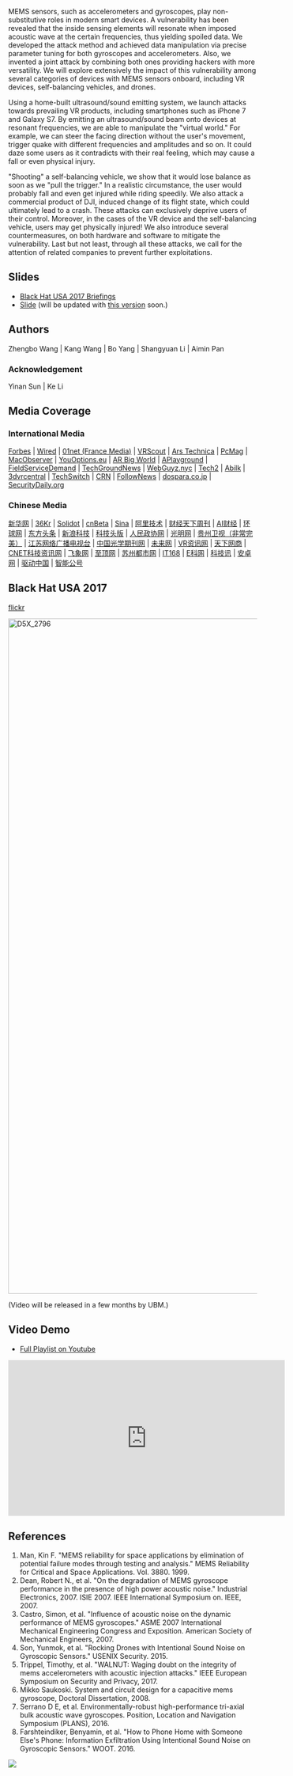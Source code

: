 MEMS sensors, such as accelerometers and gyroscopes, play non-substitutive roles in modern smart devices. A vulnerability has been revealed that the inside sensing elements will resonate when imposed acoustic wave at the certain frequencies, thus yielding spoiled data. We developed the attack method and achieved data manipulation via precise parameter tuning for both gyroscopes and accelerometers. Also, we invented a joint attack by combining both ones providing hackers with more versatility. We will explore extensively the impact of this vulnerability among several categories of devices with MEMS sensors onboard, including VR devices, self-balancing vehicles, and drones.

Using a home-built ultrasound/sound emitting system, we launch attacks towards prevailing VR products, including smartphones such as iPhone 7 and Galaxy S7. By emitting an ultrasound/sound beam onto devices at resonant frequencies, we are able to manipulate the "virtual world." For example, we can steer the facing direction without the user's movement, trigger quake with different frequencies and amplitudes and so on. It could daze some users as it contradicts with their real feeling, which may cause a fall or even physical injury.

"Shooting" a self-balancing vehicle, we show that it would lose balance as soon as we "pull the trigger." In a realistic circumstance, the user would probably fall and even get injured while riding speedily. We also attack a commercial product of DJI, induced change of its flight state, which could ultimately lead to a crash. These attacks can exclusively deprive users of their control. Moreover, in the cases of the VR device and the self-balancing vehicle, users may get physically injured! We also introduce several countermeasures, on both hardware and software to mitigate the vulnerability. Last but not least, through all these attacks, we call for the attention of related companies to prevent further exploitations.

## Slides

 - [Black Hat USA 2017 Briefings](https://www.blackhat.com/us-17/briefings.html#sonic-gun-to-smart-devices-your-devices-lose-control-under-ultrasound-sound)
 - [Slide](https://www.blackhat.com/docs/us-17/thursday/us-17-Wang-Sonic-Gun-To-Smart-Devices-Your-Devices-Lose-Control-Under-Ultrasound-Or-Sound.pdf) (will be updated with [this version](https://www.slideshare.net/secret/MJt7rpPJZcjJcK) soon.)


## Authors

Zhengbo Wang \| Kang Wang \| Bo Yang \| Shangyuan Li \| Aimin Pan

### Acknowledgement

Yinan Sun \| Ke Li

## Media Coverage
### International Media

[Forbes](https://www.forbes.com/sites/thomasbrewster/2017/07/11/alibaba-researchers-attack-facebook-vr-with-soundwaves/#63d5926b13a6) \| [Wired](https://www.wired.com/story/best-black-hat-defcon-talks/) \| [01net (France Media)](http://www.01net.com/actualites/ils-hackent-des-smartphones-et-des-gyropodes-avec-des-ultrasons-1225628.html) \| [VRScout](https://vrscout.com/news/hackers-ultrasonic-waves-disrupt-vr-headset/#) \| [Ars Technica](https://arstechnica.com/gadgets/2017/07/sounds-bad-researchers-demonstrate-sonic-gun-threat-against-smart-devices/#p3) \| [PcMag](http://uk.pcmag.com/news/90509/ultrasonic-gun-tips-hoverboards-and-wobbles-vr) \| [MacObserver](https://www.macobserver.com/news/sonic-gun-interferes-iphone/) \| [YouOptions.eu](https://www.youoptions.eu/sounds-bad-researchers-demonstrate-sonic-gun-threat-against-smart-devices) \| [AR Big World](http://www.arbigworld.com/news/vrnews/2017-07-28/article-12378.html) \| [APlayground](https://aplayground.com/app/?p=144341) \| [FieldServiceDemand](http://fieldservicesondemand.co/blog/2017/07/28/seems-terrible-researchers-reveal-sonic-gun-threat-towards-sensible-equipment/) \| [TechGroundNews](http://techgroundnews.com/gadgets/sounds-bad-researchers-demonstrate-sonic-gun-threat-against-smart-devices/) \| [WebGuyz.nyc](http://webguyz.nyc/hackers-use-ultrasonic-waves-to-disrupt-vr-headsets/) \| [Tech2](http://www.tech2.org/sounds-dangerous-researchers-exhibit-sonic-gun-risk-towards-sensible-units/) \| [Abilk](http://abilk.com/sounds-bad-researchers-demonstrate-sonic-gun-threat-against-smart-devices/) \| [3dvrcentral](http://3dvrcentral.com/2017/07/13/hackers-use-ultrasonic-waves-to-disrupt-vr-headsets/) \| [TechSwitch](https://www.techswitch.cf/2017/07/28/ultrasonic-gun-tips-hoverboards-and-wobbles-vr-news-opinion/) \| [CRN](http://www.crn.com/slide-shows/internet-of-things/300089496/black-hat-2017-9-iot-security-threats-to-watch.htm/pgno/0/6) \| [FollowNews](https://www.follownews.com/sounds-bad-researchers-demonstrate-sonic-gun-threat-against-smart-devices-3bqmq) \| [dospara.co.jp](http://www.dospara.co.jp/express/vr/456858) \| [SecurityDaily.org](http://securitydaily.org/blackhat-usa2017-alibaba-researchers-demonstrate-use-sound-attack-smart-devices/) 



### Chinese Media

[新华网](http://zhigu.news.cn/2017-08/02/c_129669714.htm) \| [36Kr](https://36kr.com/p/5083611.html) \| [Solidot](http://www.solidot.org/story?sid=53281) \| [cnBeta](http://www.cnbeta.com/articles/tech/636609.htm) \| [Sina](http://tech.sina.com.cn/d/2017-07-31/doc-ifyinryq7213754.shtml) \| [阿里技术](https://mp.weixin.qq.com/s?__biz=MzIzOTU0NTQ0MA==&mid=2247485478&idx=1&sn=9fc0a4500b308be4b5f35d2f6611e2a6&chksm=e9293529de5ebc3f0494310e5eee6013f53f12c99c9f8498e8a1e0017c5f1eda0ee0f5051f0f#rd) \| [财经天下周刊](http://app.myzaker.com/news/article.php?pk=597c13be1bc8e00755000000) \| [AI财经](http://www.sohu.com/a/160590909_465366) \| [环球网](http://tech.huanqiu.com/science/2017-07/11048708.html) \| [东方头条](http://mini.eastday.com/a/170728140424292.html) \| [新浪科技](http://tech.sina.com.cn/d/2017-07-29/doc-ifyinwmp0520070.shtml) \| [科技头版](https://baijiahao.baidu.com/s?id=1574144200936962&wfr=spider&for=pc) \| [人民政协网](http://whkj.rmzxb.com.cn/c/2017-07-31/1690448.shtml) \| [光明网](http://tech.gmw.cn/2017-07/31/content_25333008.htm) \| [贵州卫视（非常完美）](http://www.fyfyty.com/kppd/210007.html) \| [江苏网络广播电视台](http://news.jstv.com/a/20170728/1501222693757.shtml) \| [中国光学期刊网](http://www.opticsjournal.net/Post/Details/PT170728000363sYu2x) \| [未来网](http://edu.news.k618.cn/jykj/201707/t20170728_12117217.html) \| [VR资讯网](http://www.vrzixun.com/14862.html) \| [天下网商](http://www.iwshang.com/Post/Default/Index/pid/252322.html) \| [CNET科技资讯网](http://www.cnetnews.com.cn/2017/0728/3096346.shtml) \| [飞象网](http://www.cctime.com/html/2017-7-28/1307810.htm) \| [至顶网](http://news.zhiding.cn/files/lists-0-0-3515-0-1-0.htm) \| [苏州都市网](http://www.0512dsw.com/kjpd/20170731/139625.html) \| [IT168](http://safe.it168.com/a2017/0730/3157/000003157455.shtml) \| [E科网](http://www.easytechchina.com/index.php?m=&c=index&a=show&id=2591) \| [科技讯](http://www.kejixun.com/article/170728/354912.shtml) \| [安卓网](https://www.baidu.com/home/news/data/newspage?nid=9114007937686298886&p_from=1&dtype=-1) \| [驱动中国](http://news.qudong.com/article/426589.shtml) \| [智能公号](https://mp.weixin.qq.com/s/P-_GNcfUR_TmlNa5cCzSwQ)

## Black Hat USA 2017

[flickr](https://www.flickr.com/photos/blackhatevents/36077466781/in/photostream/)

<a data-flickr-embed="true" data-context="true"  href="https://www.flickr.com/photos/blackhatevents/36077466781/in/photostream/" title="D5X_2796"><img src="https://farm5.staticflickr.com/4306/36077466781_8848a377f0_k.jpg" width="2048" height="1365" alt="D5X_2796"></a><script async src="//embedr.flickr.com/assets/client-code.js" charset="utf-8"></script>

(Video will be released in a few months by UBM.)

## Video Demo

 - [Full Playlist on Youtube](https://www.youtube.com/playlist?list=PL7A9QQ4r9GMn0svuPFadw9fuyH6_cV0qd)

<iframe width="560" height="315" src="https://www.youtube.com/embed/videoseries?list=PL7A9QQ4r9GMn0svuPFadw9fuyH6_cV0qd" frameborder="0" allowfullscreen></iframe>

## References

1. Man, Kin F. "MEMS reliability for space applications by elimination of potential failure modes through testing and analysis." MEMS Reliability for Critical and Space Applications. Vol. 3880. 1999. 
2. Dean, Robert N., et al. "On the degradation of MEMS gyroscope performance in the presence of high power acoustic noise." Industrial Electronics, 2007. ISIE 2007. IEEE International Symposium on. IEEE, 2007. 
3. Castro, Simon, et al. "Influence of acoustic noise on the dynamic performance of MEMS gyroscopes." ASME 2007 International Mechanical Engineering Congress and Exposition. American Society of Mechanical Engineers, 2007. 
4. Son, Yunmok, et al. "Rocking Drones with Intentional Sound Noise on Gyroscopic Sensors." USENIX Security. 2015. 
5. Trippel, Timothy, et al. "WALNUT: Waging doubt on the integrity of mems accelerometers with acoustic injection attacks." IEEE European Symposium on Security and Privacy, 2017. 
6. Mikko Saukoski. System and circuit design for a capacitive mems gyroscope, Doctoral Dissertation, 2008. 
7. Serrano D E, et al. Environmentally-robust high-performance tri-axial bulk acoustic wave gyroscopes. Position, Location and Navigation Symposium (PLANS), 2016. 
8. Farshteindiker, Benyamin, et al. "How to Phone Home with Someone Else's Phone: Information Exfiltration Using Intentional Sound Noise on Gyroscopic Sensors." WOOT. 2016. 

![](https://sonicgun.github.io/Alibaba-Security.png)
